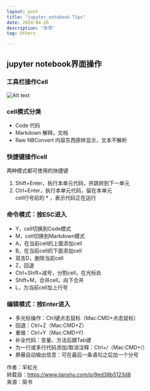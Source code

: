 ```yaml
---
layout: post
title: "jupyter_notebook Tips"
date: 2019-04-26 
description: "杂项"
tag: Others 

---    
```


## jupyter notebook界面操作
### 工具栏操作Cell
![Alt text](https://upload-images.jianshu.io/upload_images/14270006-7427b3ee1b9e2a3f.png?imageMogr2/auto-orient/strip%7CimageView2/2/w/675/format/webp)  


### cell模式分类

* Code 代码
* Markdown 解释，文档
* Raw NBConvert 内容东西原样显示，文本不解析

### 快捷键操作cell
两种模式都可使用的快捷键

1. Shift+Enter，执行本单元代码，并跳转到下一单元
2. Ctrl+Enter，执行本单元代码，留在本单元  
cell行号前的 * ，表示代码正在运行

### 命令模式：按ESC进入

* Y，cell切换到Code模式
* M，cell切换到Markdown模式
* A，在当前cell的上面添加cell
* B，在当前cell的下面添加cell
* 双击D，删除当前cell
* Z，回退
* Ctrl+Shift+减号，分割cell，在光标处
* Shift+M，合并cell，向下合并
* L，为当前cell加上行号

### 编辑模式：按Enter进入

* 多光标操作：Ctrl键点击鼠标（Mac:CMD+点击鼠标）
* 回退：Ctrl+Z（Mac:CMD+Z）
* 重做：Ctrl+Y（Mac:CMD+Y)
* 补全代码：变量、方法后跟Tab键
* 为一行或多行代码添加/取消注释：Ctrl+/（Mac:CMD+/）
* 屏蔽自动输出信息：可在最后一条语句之后加一个分号


作者：羋虹光  
转载自：https://www.jianshu.com/p/9ed38b5123d8  
来源：简书
